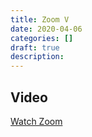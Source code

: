 ```yaml
---
title: Zoom V
date: 2020-04-06
categories: []
draft: true
description:
---
```


## Video

[Watch Zoom](https://zoom.us/rec/play/65wtcL2u-2g3E9HAsgSDAvQtW461Kqms0yRKqPJYmR61AiYFMVSmZbRHYutU9Bltai19GRIPbwJ1u_aP?autoplay=true&startTime=1586210372000)
